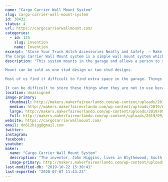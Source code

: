 ```yaml
---
name: "Cargo Carrier Wall Mount System"
slug: cargo-carrier-wall-mount-system
id: 38432
status: 4
url: https://cargocarrierwallmount.com/
categories:
  - id: 125
    slug: invention
    name: Invention
excerpt: "Store Your Truck Hitch Accessories Neatly and Safely  – Make Better Use of Space in Your Garage – Quick and Easy to Install
The Cargo Carrier Wall Mount system is a simple wall mount system which takes advantage of cargo carrier systems currently out on the market which attach to a hitch of trucks, and SUV’s. "
description: "This system mounts in the garage and allows a person to store their cargo carrier system on it. If the system has an L bendable shaft that goes into the hitch then it can be utilized in this system to allow for extra storage while mounted on the wall. If it has a straight shaft then the cargo carrier system can be mounted flush with the wall to take up less space. In either instance this system will be able to make better use of your cargo carrier system while it is in storage.

Mount can be sold as one stud design or two stud designs.

Most of us find it difficult to find extra space in the garage. Things just stack up over time and sooner than you think there is no more room. People collect things for convenience and later use which can take up drastic amounts of room and storage space. Cargo Carriers are very popular when someone needs additional room to haul things without adding a trailer or something else to their vehicle.

It can be difficult to store these things when they are not in use because of their size and odd shapes. Since wall space tends to be the biggest asset in a garage why not make use of it? Attach the Cargo Carrier Wall Mount system and get the most of your carrier and wall space storage.This product would be low cost on the retail shelf and could sell in any big box, specialty stores and online making it a high volume sales product."
location: Unassigned
image-primary:
  thumbnail: http://makers.makerfaireorlando.com/wp-content/uploads/2019/09/Banner-2-1-150x150.png
  medium: http://makers.makerfaireorlando.com/wp-content/uploads/2019/09/Banner-2-1-300x169.png
  large: http://makers.makerfaireorlando.com/wp-content/uploads/2019/09/Banner-2-1-1024x576.png
  full: http://makers.makerfaireorlando.com/wp-content/uploads/2019/09/Banner-2-1.png
website: https://cargocarrierwallmount.com/
email: dn612higg@gmail.com
twitter: 
instagram: 
facebook: 
youtube: 
maker:
  name: "Cargo Carrier Wall Mount System"
  description: "The inventor, John Higgins, lives in Blythewood, South Carolina and had an idea for a better way to store your cargo carried system. David co-inventor brother of John. David lives in Port St. Lucie, FL. John has a utility patent application filed and had the invention designed properly so that he may see success with this great idea and turn it into a real product. He is actively seeking a company that would have an interest in licensing the product for a royalty."
  image-primary: http://makers.makerfaireorlando.com/wp-content/uploads/2019/09/Banner-2-1024x576.png
last-modified-db: "2019-10-22 15:30:41"
last-exported: "2020-07-07 11:43:23"
---
```

